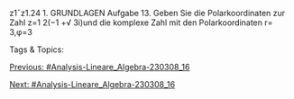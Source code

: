 z1¯z1.24 1. GRUNDLAGEN
Aufgabe 13. Geben Sie die Polarkoordinaten zur Zahl z=1
2(−1 +√
3i)und die komplexe Zahl mit
den Polarkoordinaten r= 3,φ=3

   Tags & Topics:
   

[Previous: #Analysis-Lineare_Algebra-230308_16](Analysis-Lineare_Algebra-230308_16.md)

[Next: #Analysis-Lineare_Algebra-230308_16](Analysis-Lineare_Algebra-230308_16.md)